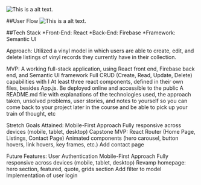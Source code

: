 ![This is a alt text.](/vinyltracker/src/asset/logo.png "ReadMe Logo for app.")


##User Flow
![This is a alt text.](/vinyltracker/src/asset/New%20User%20Flow.svg "User flow map for app.")

##Tech Stack
*Front-End: React
*Back-End: Firebase
*Framework: Semantic UI


Approach:
Utilized a vinyl model in which users are able to create, edit, and delete listings of vinyl records they currently have in their collection.

MVP:
A working full-stack application, using React front end, Firebase back end, and Semantic UI framework
Full CRUD (Create, Read, Update, Delete) capabilities with I
At least three react components, defined in their own files, besides App.js.
Be deployed online and accessible to the public
A README.md file with explanations of the technologies used, the approach taken, unsolved problems, user stories, and notes to yourself so you can come back to your project later in the course and be able to pick up your train of thought, etc

Stretch Goals Attained:
Mobile-First Approach
Fully responsive across devices (mobile, tablet, desktop)
Capstone MVP:
React Router (Home Page, Listings, Contact Page)
Animated components (hero carousel, button hovers, link hovers, key frames, etc.)
Add contact page


Future Features:
User Authentication 
Mobile-First Approach
Fully responsive across devices (mobile, tablet, desktop)
Revamp homepage: hero section, featured, quote, grids section
Add filter to model
Implementation of user login



